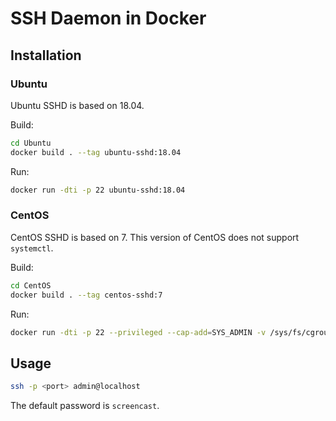 # SSH Daemon in Docker

## Installation

### Ubuntu

Ubuntu SSHD is based on 18.04.

Build:

```bash
cd Ubuntu
docker build . --tag ubuntu-sshd:18.04
```

Run:

```bash
docker run -dti -p 22 ubuntu-sshd:18.04
```

### CentOS

CentOS SSHD is based on 7. This version of CentOS does not support `systemctl`.

Build:

```bash
cd CentOS
docker build . --tag centos-sshd:7
```

Run:

```bash
docker run -dti -p 22 --privileged --cap-add=SYS_ADMIN -v /sys/fs/cgroup:/sys/fs/cgroup:ro centos-sshd:7
```

## Usage

```bash
ssh -p <port> admin@localhost
```

The default password is `screencast`.

